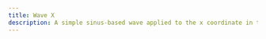 ```yaml
---
title: Wave X
description: A simple sinus-based wave applied to the x coordinate in the vertex shader.
---
```

